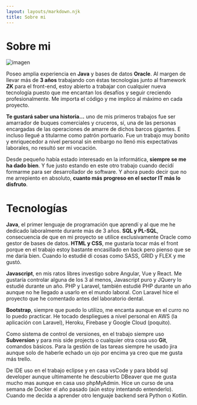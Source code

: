 ```yaml
---
layout: layouts/markdown.njk
title: Sobre mi
---
```


# Sobre mi

![imagen](/assets/img/profile.png)

Poseo amplia experiencia en **Java** y bases de datos **Oracle**. Al margen de llevar más de **3 años** trabajando con éstas tecnologías junto al framework **ZK** para el front-end, estoy abierto a trabajar con cualquier nueva tecnología puesto que me encantan los desafíos y seguir creciendo profesionalmente. Me importa el código y me implico al máximo en cada proyecto.

**Te gustará saber una historia...** uno de mis primeros trabajos fue ser amarrador de buques comerciales y cruceros, sí, una de las personas encargadas de las operaciones de amarre de dichos barcos gigantes. E incluso llegué a titularme como patrón portuario.
Fue un trabajo muy bonito y enriquecedor a nivel personal sin embargo no llenó mis expectativas laborales, no resultó ser mi vocación.

Desde pequeño había estado interesado en la informática, **siempre se me ha dado bien**. Y fue justo estando en este otro trabajo cuando decidí formarme para ser desarrollador de software. Y ahora puedo decir que no me arrepiento en absoluto, **cuanto más progreso en el sector IT más lo disfruto**.

# Tecnologías
**Java**, el primer lenguaje de programación que aprendí y al que me he dedicado laboralmente durante más de 3 años.
**SQL y PL-SQL**, consecuencia de que en mi proyecto se utilice exclusivamente Oracle como gestor de bases de datos.
**HTML y CSS**, me gustaría tocar más el front porque en el trabajo estoy bastante encasillado en back pero pienso que se me daría bien. Cuando lo estudié di cosas como SASS, GRID y FLEX y me gustó.

**Javascript**, en mis ratos libres investigo sobre Angular, Vue y React. Me gustaría controlar alguna de los 3 al menos, Javascript puro y JQuery lo estudié durante un año.
PHP y Laravel, también estudié PHP durante un año aunque no he llegado a usarlo en el mundo laboral. Con Laravel hice el proyecto que he comentado antes del laboratorio dental.

**Bootstrap**, siempre que puedo lo utilizo, me encanta aunque en el curro no lo puedo practicar.
He tocado despliegues a nivel personal en AWS (la aplicación con Laravel), Heroku, Firebase y Google Cloud (poquito).

Como sistema de control de versiones, en el trabajo siempre uso **Subversion** y para mis side projects o cualquier otra cosa uso **Git**, comandos básicos.
Para la gestión de las tareas siempre he usado jira aunque solo de haberle echado un ojo por encima ya creo que me gusta más trello.

De IDE uso en el trabajo eclipse y en casa vsCode y para bbdd sql developer aunque ultimamente he descubierto DBeaver que me gusta mucho mas aunque en casa uso phpMyAdmin.
Hice un curso de una semana de Docker el año pasado (aún estoy intentando entenderlo).
Cuando me decida a aprender otro lenguaje backend será Python o Kotlin.